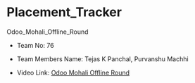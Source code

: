 # Placement_Tracker
Odoo_Mohali_Offline_Round
- Team No: 76
- Team Members Name: Tejas K Panchal, Purvanshu Machhi

- Video Link: [Odoo Mohali Offline Round](https://drive.google.com/drive/folders/142yjJ1hn4h2mujFalTvVY5Si1fccMcui?usp=drive_link)